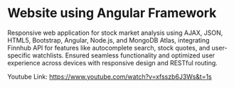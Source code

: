 # Website using Angular Framework

Responsive web application for stock market analysis using AJAX, JSON, HTML5, Bootstrap, Angular, Node.js, and MongoDB Atlas, integrating Finnhub API for features like autocomplete search, stock quotes, and user-specific watchlists. Ensured seamless functionality and optimized user experience across devices with responsive design and RESTful routing.

Youtube Link: https://www.youtube.com/watch?v=xfsszb6J3Ws&t=1s
